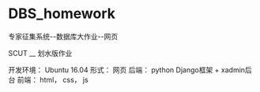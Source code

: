 # DBS_homework
专家征集系统--数据库大作业--网页

SCUT  __ 划水版作业

开发环境： Ubuntu 16.04
形式： 网页
后端： python Django框架 + xadmin后台
前端： html， css， js
